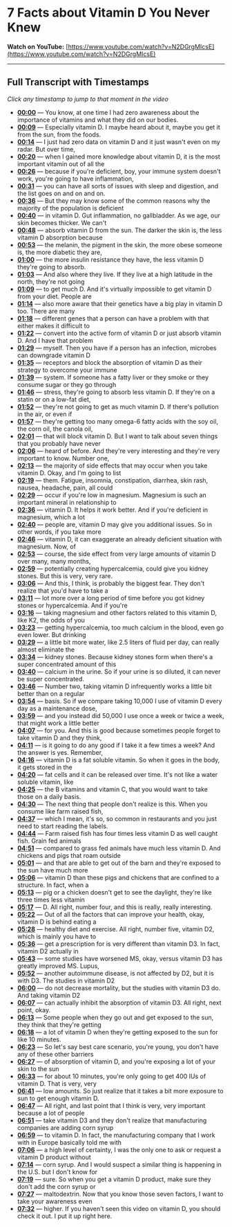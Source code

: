 # 7 Facts about Vitamin D You Never Knew

**Watch on YouTube:** [https://www.youtube.com/watch?v=N2DGrgMIcsE](https://www.youtube.com/watch?v=N2DGrgMIcsE)

---

## Full Transcript with Timestamps

*Click any timestamp to jump to that moment in the video*

- **[00:00](https://www.youtube.com/watch?v=N2DGrgMIcsE&t=0s)** — You know, at one time I had zero awareness about the importance of vitamins and what they did on our bodies.
- **[00:09](https://www.youtube.com/watch?v=N2DGrgMIcsE&t=9s)** — Especially vitamin D. I maybe heard about it, maybe you get it from the sun, from the foods.
- **[00:14](https://www.youtube.com/watch?v=N2DGrgMIcsE&t=14s)** — I just had zero data on vitamin D and it just wasn't even on my radar. But over time,
- **[00:20](https://www.youtube.com/watch?v=N2DGrgMIcsE&t=20s)** — when I gained more knowledge about vitamin D, it is the most important vitamin out of all the
- **[00:26](https://www.youtube.com/watch?v=N2DGrgMIcsE&t=26s)** — because if you're deficient, boy, your immune system doesn't work, you're going to have inflammation,
- **[00:31](https://www.youtube.com/watch?v=N2DGrgMIcsE&t=31s)** — you can have all sorts of issues with sleep and digestion, and the list goes on and on and on.
- **[00:36](https://www.youtube.com/watch?v=N2DGrgMIcsE&t=36s)** — But they may know some of the common reasons why the majority of the population is deficient
- **[00:40](https://www.youtube.com/watch?v=N2DGrgMIcsE&t=40s)** — in vitamin D. Gut inflammation, no gallbladder. As we age, our skin becomes thicker. We can't
- **[00:48](https://www.youtube.com/watch?v=N2DGrgMIcsE&t=48s)** — absorb vitamin D from the sun. The darker the skin is, the less vitamin D absorption because
- **[00:53](https://www.youtube.com/watch?v=N2DGrgMIcsE&t=53s)** — the melanin, the pigment in the skin, the more obese someone is, the more diabetic they are,
- **[01:00](https://www.youtube.com/watch?v=N2DGrgMIcsE&t=60s)** — the more insulin resistance they have, the less vitamin D they're going to absorb.
- **[01:03](https://www.youtube.com/watch?v=N2DGrgMIcsE&t=63s)** — And also where they live. If they live at a high latitude in the north, they're not going
- **[01:09](https://www.youtube.com/watch?v=N2DGrgMIcsE&t=69s)** — to get much D. And it's virtually impossible to get vitamin D from your diet. People are
- **[01:14](https://www.youtube.com/watch?v=N2DGrgMIcsE&t=74s)** — also more aware that their genetics have a big play in vitamin D too. There are many
- **[01:18](https://www.youtube.com/watch?v=N2DGrgMIcsE&t=78s)** — different genes that a person can have a problem with that either makes it difficult to
- **[01:22](https://www.youtube.com/watch?v=N2DGrgMIcsE&t=82s)** — convert into the active form of vitamin D or just absorb vitamin D. And I have that problem
- **[01:29](https://www.youtube.com/watch?v=N2DGrgMIcsE&t=89s)** — myself. Then you have if a person has an infection, microbes can downgrade vitamin D
- **[01:35](https://www.youtube.com/watch?v=N2DGrgMIcsE&t=95s)** — receptors and block the absorption of vitamin D as their strategy to overcome your immune
- **[01:39](https://www.youtube.com/watch?v=N2DGrgMIcsE&t=99s)** — system. If someone has a fatty liver or they smoke or they consume sugar or they go through
- **[01:46](https://www.youtube.com/watch?v=N2DGrgMIcsE&t=106s)** — stress, they're going to absorb less vitamin D. If they're on a statin or on a low-fat diet,
- **[01:52](https://www.youtube.com/watch?v=N2DGrgMIcsE&t=112s)** — they're not going to get as much vitamin D. If there's pollution in the air, or even if
- **[01:57](https://www.youtube.com/watch?v=N2DGrgMIcsE&t=117s)** — they're getting too many omega-6 fatty acids with the soy oil, the corn oil, the canola oil,
- **[02:01](https://www.youtube.com/watch?v=N2DGrgMIcsE&t=121s)** — that will block vitamin D. But I want to talk about seven things that you probably have never
- **[02:06](https://www.youtube.com/watch?v=N2DGrgMIcsE&t=126s)** — heard of before. And they're very interesting and they're very important to know. Number one,
- **[02:13](https://www.youtube.com/watch?v=N2DGrgMIcsE&t=133s)** — the majority of side effects that may occur when you take vitamin D. Okay, and I'm going to list
- **[02:19](https://www.youtube.com/watch?v=N2DGrgMIcsE&t=139s)** — them. Fatigue, insomnia, constipation, diarrhea, skin rash, nausea, headache, pain, all could
- **[02:29](https://www.youtube.com/watch?v=N2DGrgMIcsE&t=149s)** — occur if you're low in magnesium. Magnesium is such an important mineral in relationship to
- **[02:36](https://www.youtube.com/watch?v=N2DGrgMIcsE&t=156s)** — vitamin D. It helps it work better. And if you're deficient in magnesium, which a lot
- **[02:40](https://www.youtube.com/watch?v=N2DGrgMIcsE&t=160s)** — people are, vitamin D may give you additional issues. So in other words, if you take more
- **[02:46](https://www.youtube.com/watch?v=N2DGrgMIcsE&t=166s)** — vitamin D, it can exaggerate an already deficient situation with magnesium. Now, of
- **[02:53](https://www.youtube.com/watch?v=N2DGrgMIcsE&t=173s)** — course, the side effect from very large amounts of vitamin D over many, many months,
- **[02:59](https://www.youtube.com/watch?v=N2DGrgMIcsE&t=179s)** — potentially creating hypercalcemia, could give you kidney stones. But this is very, very rare.
- **[03:06](https://www.youtube.com/watch?v=N2DGrgMIcsE&t=186s)** — And this, I think, is probably the biggest fear. They don't realize that you'd have to take a
- **[03:11](https://www.youtube.com/watch?v=N2DGrgMIcsE&t=191s)** — lot more over a long period of time before you got kidney stones or hypercalcemia. And if you're
- **[03:16](https://www.youtube.com/watch?v=N2DGrgMIcsE&t=196s)** — taking magnesium and other factors related to this vitamin D, like K2, the odds of you
- **[03:23](https://www.youtube.com/watch?v=N2DGrgMIcsE&t=203s)** — getting hypercalcemia, too much calcium in the blood, even go even lower. But drinking
- **[03:29](https://www.youtube.com/watch?v=N2DGrgMIcsE&t=209s)** — a little bit more water, like 2.5 liters of fluid per day, can really almost eliminate the
- **[03:34](https://www.youtube.com/watch?v=N2DGrgMIcsE&t=214s)** — kidney stones. Because kidney stones form when there's a super concentrated amount of this
- **[03:40](https://www.youtube.com/watch?v=N2DGrgMIcsE&t=220s)** — calcium in the urine. So if your urine is so diluted, it can never be super concentrated.
- **[03:46](https://www.youtube.com/watch?v=N2DGrgMIcsE&t=226s)** — Number two, taking vitamin D infrequently works a little bit better than on a regular
- **[03:54](https://www.youtube.com/watch?v=N2DGrgMIcsE&t=234s)** — basis. So if we compare taking 10,000 I use of vitamin D every day as a maintenance dose,
- **[03:59](https://www.youtube.com/watch?v=N2DGrgMIcsE&t=239s)** — and you instead did 50,000 I use once a week or twice a week, that might work a little better
- **[04:07](https://www.youtube.com/watch?v=N2DGrgMIcsE&t=247s)** — for you. And this is good because sometimes people forget to take vitamin D and they think,
- **[04:11](https://www.youtube.com/watch?v=N2DGrgMIcsE&t=251s)** — is it going to do any good if I take it a few times a week? And the answer is yes. Remember,
- **[04:16](https://www.youtube.com/watch?v=N2DGrgMIcsE&t=256s)** — vitamin D is a fat soluble vitamin. So when it goes in the body, it gets stored in the
- **[04:20](https://www.youtube.com/watch?v=N2DGrgMIcsE&t=260s)** — fat cells and it can be released over time. It's not like a water soluble vitamin, like
- **[04:25](https://www.youtube.com/watch?v=N2DGrgMIcsE&t=265s)** — the B vitamins and vitamin C, that you would want to take those on a daily basis.
- **[04:30](https://www.youtube.com/watch?v=N2DGrgMIcsE&t=270s)** — The next thing that people don't realize is this. When you consume like farm raised fish,
- **[04:37](https://www.youtube.com/watch?v=N2DGrgMIcsE&t=277s)** — which I mean, it's so, so common in restaurants and you just need to start reading the labels.
- **[04:44](https://www.youtube.com/watch?v=N2DGrgMIcsE&t=284s)** — Farm raised fish has four times less vitamin D as well caught fish. Grain fed animals
- **[04:51](https://www.youtube.com/watch?v=N2DGrgMIcsE&t=291s)** — compared to grass fed animals have much less vitamin D. And chickens and pigs that roam outside
- **[05:01](https://www.youtube.com/watch?v=N2DGrgMIcsE&t=301s)** — and that are able to get out of the barn and they're exposed to the sun have much more
- **[05:06](https://www.youtube.com/watch?v=N2DGrgMIcsE&t=306s)** — vitamin D than these pigs and chickens that are confined to a structure. In fact, when a
- **[05:13](https://www.youtube.com/watch?v=N2DGrgMIcsE&t=313s)** — pig or a chicken doesn't get to see the daylight, they're like three times less vitamin
- **[05:17](https://www.youtube.com/watch?v=N2DGrgMIcsE&t=317s)** — D. All right, number four, and this is really, really interesting.
- **[05:22](https://www.youtube.com/watch?v=N2DGrgMIcsE&t=322s)** — Out of all the factors that can improve your health, okay, vitamin D is behind eating a
- **[05:28](https://www.youtube.com/watch?v=N2DGrgMIcsE&t=328s)** — healthy diet and exercise. All right, number five, vitamin D2, which is mainly you have to
- **[05:36](https://www.youtube.com/watch?v=N2DGrgMIcsE&t=336s)** — get a prescription for is very different than vitamin D3. In fact, vitamin D2 actually in
- **[05:43](https://www.youtube.com/watch?v=N2DGrgMIcsE&t=343s)** — some studies have worsened MS, okay, versus vitamin D3 has greatly improved MS. Lupus,
- **[05:52](https://www.youtube.com/watch?v=N2DGrgMIcsE&t=352s)** — another autoimmune disease, is not affected by D2, but it is with D3. The studies in vitamin D2
- **[06:00](https://www.youtube.com/watch?v=N2DGrgMIcsE&t=360s)** — do not decrease mortality, but the studies with vitamin D3 do. And taking vitamin D2
- **[06:07](https://www.youtube.com/watch?v=N2DGrgMIcsE&t=367s)** — can actually inhibit the absorption of vitamin D3. All right, next point, okay.
- **[06:13](https://www.youtube.com/watch?v=N2DGrgMIcsE&t=373s)** — Some people when they go out and get exposed to the sun, they think that they're getting
- **[06:18](https://www.youtube.com/watch?v=N2DGrgMIcsE&t=378s)** — a lot of vitamin D when they're getting exposed to the sun for like 10 minutes.
- **[06:23](https://www.youtube.com/watch?v=N2DGrgMIcsE&t=383s)** — So let's say best care scenario, you're young, you don't have any of these other barriers
- **[06:27](https://www.youtube.com/watch?v=N2DGrgMIcsE&t=387s)** — of absorption of vitamin D, and you're exposing a lot of your skin to the sun
- **[06:33](https://www.youtube.com/watch?v=N2DGrgMIcsE&t=393s)** — for about 10 minutes, you're only going to get 400 IUs of vitamin D. That is very, very
- **[06:41](https://www.youtube.com/watch?v=N2DGrgMIcsE&t=401s)** — low amounts. So just realize that it takes a bit more exposure to sun to get enough vitamin D.
- **[06:47](https://www.youtube.com/watch?v=N2DGrgMIcsE&t=407s)** — All right, and last point that I think is very, very important because a lot of people
- **[06:51](https://www.youtube.com/watch?v=N2DGrgMIcsE&t=411s)** — take vitamin D3 and they don't realize that manufacturing companies are adding corn syrup
- **[06:59](https://www.youtube.com/watch?v=N2DGrgMIcsE&t=419s)** — to vitamin D. In fact, the manufacturing company that I work with in Europe basically told me with
- **[07:06](https://www.youtube.com/watch?v=N2DGrgMIcsE&t=426s)** — a high level of certainty, I was the only one to ask or request a vitamin D product without
- **[07:14](https://www.youtube.com/watch?v=N2DGrgMIcsE&t=434s)** — corn syrup. And I would suspect a similar thing is happening in the U.S. but I don't know for
- **[07:19](https://www.youtube.com/watch?v=N2DGrgMIcsE&t=439s)** — sure. So when you get a vitamin D product, make sure they don't add the corn syrup or
- **[07:27](https://www.youtube.com/watch?v=N2DGrgMIcsE&t=447s)** — maltodextrin. Now that you know those seven factors, I want to take your awareness even
- **[07:32](https://www.youtube.com/watch?v=N2DGrgMIcsE&t=452s)** — higher. If you haven't seen this video on vitamin D, you should check it out. I put it up right here.
